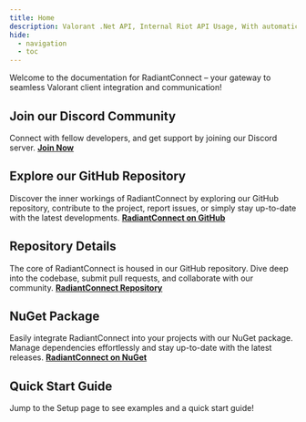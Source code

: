```yaml
---
title: Home
description: Valorant .Net API, Internal Riot API Usage, With automatic game event handlers 
hide:
  - navigation
  - toc
---
```


Welcome to the documentation for RadiantConnect – your gateway to seamless Valorant client integration and communication! 

## Join our Discord Community

Connect with fellow developers, and get support by joining our Discord server. [**Join Now**](https://discord.gg/yyuggrH)

## Explore our GitHub Repository

Discover the inner workings of RadiantConnect by exploring our GitHub repository, contribute to the project, report issues, or simply stay up-to-date with the latest developments. [**RadiantConnect on GitHub**](https://github.com/RiisDev/RadiantConnect)

## Repository Details

The core of RadiantConnect is housed in our GitHub repository. Dive deep into the codebase, submit pull requests, and collaborate with our community. [**RadiantConnect Repository**](https://github.com/RiisDev/RadiantConnect)

## NuGet Package

Easily integrate RadiantConnect into your projects with our NuGet package. Manage dependencies effortlessly and stay up-to-date with the latest releases. [**RadiantConnect on NuGet**](https://www.nuget.org/packages/RadiantConnect)


## Quick Start Guide

Jump to the Setup page to see examples and a quick start guide!
